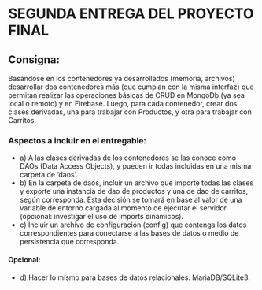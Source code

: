 # SEGUNDA ENTREGA DEL PROYECTO FINAL

## Consigna:
Basándose en los contenedores ya desarrollados (memoria, archivos) desarrollar dos contenedores más (que cumplan con la misma interfaz) que permitan realizar las operaciones básicas de CRUD en MongoDb (ya sea local o remoto) y en Firebase. Luego, para cada contenedor, crear dos clases derivadas, una para trabajar con Productos, y otra para trabajar con Carritos.
### Aspectos a incluir en el entregable:

 - a) A las clases derivadas de los contenedores se las conoce como DAOs (Data Access Objects), y pueden ir todas incluidas en una misma carpeta de ‘daos’.
 - b) En la carpeta de daos, incluir un archivo que importe todas las clases y exporte una instancia de dao de productos y una de dao de carritos, según corresponda. Esta decisión se tomará en base al valor de una variable de entorno cargada al momento de ejecutar el servidor (opcional: investigar el uso de imports dinámicos).
 - c) Incluir un archivo de configuración (config) que contenga los datos correspondientes para conectarse a las bases de datos o medio de persistencia que corresponda.

#### Opcional:
- d) Hacer lo mismo para bases de datos relacionales: MariaDB/SQLite3.